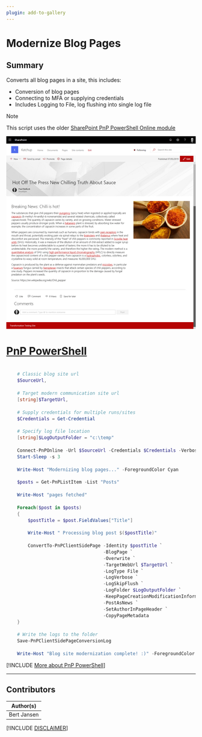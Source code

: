 ```yaml
---
plugin: add-to-gallery
---
```


# Modernize Blog Pages

## Summary

Converts all blog pages in a site, this includes:

- Conversion of blog pages
- Connecting to MFA or supplying credentials
- Includes Logging to File, log flushing into single log file

> [!note]
> This script uses the older [SharePoint PnP PowerShell Online module](https://www.powershellgallery.com/packages/SharePointPnPPowerShellOnline/3.29.2101.0)

![Example Screenshot](assets/modern-page.png)

# [PnP PowerShell](#tab/pnpps)

```powershell

    # Classic blog site url
    $SourceUrl,

    # Target modern communication site url
    [string]$TargetUrl,

    # Supply credentials for multiple runs/sites
    $Credentials = Get-Credential

    # Specify log file location
    [string]$LogOutputFolder = "c:\temp"

    Connect-PnPOnline -Url $SourceUrl -Credentials $Credentials -Verbose
    Start-Sleep -s 3

    Write-Host "Modernizing blog pages..." -ForegroundColor Cyan

    $posts = Get-PnPListItem -List "Posts"

    Write-Host "pages fetched"

    Foreach($post in $posts)
    {
        $postTitle = $post.FieldValues["Title"]

        Write-Host " Processing blog post $($postTitle)"

        ConvertTo-PnPClientSidePage -Identity $postTitle `
                                    -BlogPage `
                                    -Overwrite `
                                    -TargetWebUrl $TargetUrl `
                                    -LogType File `
                                    -LogVerbose `
                                    -LogSkipFlush `
                                    -LogFolder $LogOutputFolder `
                                    -KeepPageCreationModificationInformation `
                                    -PostAsNews `
                                    -SetAuthorInPageHeader `
                                    -CopyPageMetadata
    }

    # Write the logs to the folder
    Save-PnPClientSidePageConversionLog

    Write-Host "Blog site modernization complete! :)" -ForegroundColor Green

```
[!INCLUDE [More about PnP PowerShell](../../docfx/includes/MORE-PNPPS.md)]
***

## Contributors

| Author(s) |
|-----------|
| Bert Jansen |

[!INCLUDE [DISCLAIMER](../../docfx/includes/DISCLAIMER.md)]

